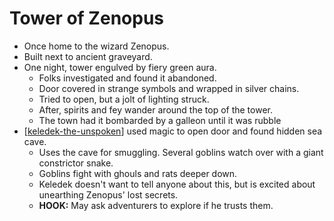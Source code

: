 # Tower of Zenopus

- Once home to the wizard Zenopus.
- Built next to ancient graveyard.
- One night, tower engulved by fiery green aura.
  - Folks investigated and found it abandoned.
  - Door covered in strange symbols and wrapped in silver chains.
  - Tried to open, but a jolt of lighting struck.
  - After, spirits and fey wander around the top of the tower.
  - The town had it bombarded by a galleon until it was rubble
- [[keledek-the-unspoken]] used magic to open door and found hidden sea cave.
  - Uses the cave for smuggling. Several goblins watch over with a giant constrictor snake.
  - Goblins fight with ghouls and rats deeper down.
  - Keledek doesn't want to tell anyone about this, but is excited about unearthing Zenopus' lost secrets.
  - **HOOK:** May ask adventurers to explore if he trusts them.

[//begin]: # "Autogenerated link references for markdown compatibility"
[keledek-the-unspoken]: keledek-the-unspoken "Keledek the Unspoken"
[//end]: # "Autogenerated link references"